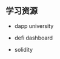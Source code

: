 <!--
 * @Descripttion: 
 * @version: 
 * @Author: ZhangHongye
 * @Date: 2022-08-28 23:49:39
-->



## 学习资源

* dapp university
* defi dashboard


* solidity 
